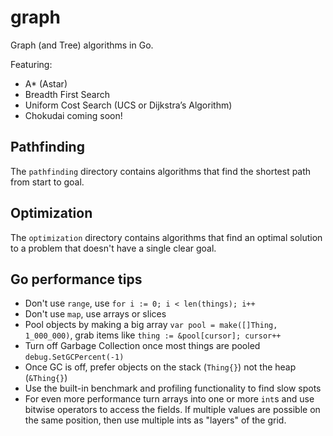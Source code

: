 # graph

Graph (and Tree) algorithms in Go.

Featuring:
- A* (Astar)
- Breadth First Search
- Uniform Cost Search (UCS or Dijkstra’s Algorithm)
- Chokudai coming soon!

## Pathfinding

The `pathfinding` directory contains algorithms that find the shortest path from
start to goal. 

## Optimization

The `optimization` directory contains algorithms that find an optimal solution
to a problem that doesn't have a single clear goal.

## Go performance tips

- Don't use `range`, use `for i := 0; i < len(things); i++`
- Don't use `map`, use arrays or slices
- Pool objects by making a big array `var pool = make([]Thing, 1_000_000)`, grab items like `thing := &pool[cursor]; cursor++`
- Turn off Garbage Collection once most things are pooled `debug.SetGCPercent(-1)`
- Once GC is off, prefer objects on the stack (`Thing{}`) not the heap (`&Thing{}`)
- Use the built-in benchmark and profiling functionality to find slow spots
- For even more performance turn arrays into one or more `int`s and use bitwise operators to access the fields. If multiple values are possible on the same position, then use multiple ints as "layers" of the grid.
